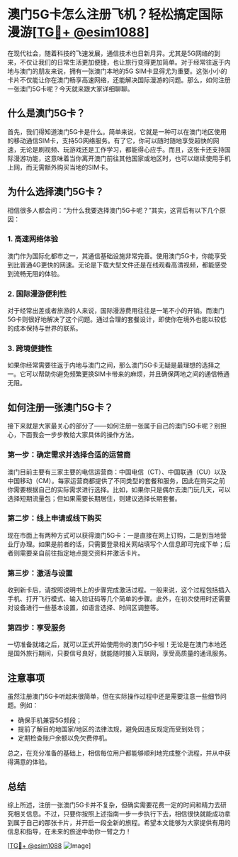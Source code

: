 # 澳门5G卡怎么注册飞机？轻松搞定国际漫游[[TG💪+ @esim1088](https://t.me/s/esim1088)]

在现代社会，随着科技的飞速发展，通信技术也日新月异。尤其是5G网络的到来，不仅让我们的日常生活更加便捷，也让旅行变得更加简单。对于经常往返于内地与澳门的朋友来说，拥有一张澳门本地的5G SIM卡显得尤为重要。这张小小的卡片不仅能让你在澳门畅享高速网络，还能解决国际漫游的问题。那么，如何注册一张澳门5G卡呢？今天就来跟大家详细聊聊。

## 什么是澳门5G卡？

首先，我们得知道澳门5G卡是什么。简单来说，它就是一种可以在澳门地区使用的移动通信SIM卡，支持5G网络服务。有了它，你可以随时随地享受超快的网速，无论是刷视频、玩游戏还是工作学习，都能得心应手。而且，这张卡还支持国际漫游功能，这意味着当你离开澳门前往其他国家或地区时，也可以继续使用手机上网，而无需额外购买当地的SIM卡。

## 为什么选择澳门5G卡？

相信很多人都会问：“为什么我要选择澳门5G卡呢？”其实，这背后有以下几个原因：

### 1. 高速网络体验

澳门作为国际化都市之一，其通信基础设施非常完善。使用澳门5G卡，你能享受到比普通4G更快的网速。无论是下载大型文件还是在线观看高清视频，都能感受到流畅无阻的体验。

### 2. 国际漫游便利性

对于经常出差或者旅游的人来说，国际漫游费用往往是一笔不小的开销。而澳门5G卡则很好地解决了这个问题。通过合理的套餐设计，即使你在境外也能以较低的成本保持与世界的联系。

### 3. 跨境便捷性

如果你经常需要往返于内地与澳门之间，那么澳门5G卡无疑是最理想的选择之一。它可以帮助你避免频繁更换SIM卡带来的麻烦，并且确保两地之间的通信畅通无阻。

## 如何注册一张澳门5G卡？

接下来就是大家最关心的部分了——如何注册一张属于自己的澳门5G卡呢？别担心，下面我会一步步教给大家具体的操作方法。

### 第一步：确定需求并选择合适的运营商

澳门目前主要有三家主要的电信运营商：中国电信（CT）、中国联通（CU）以及中国移动（CM）。每家运营商都提供了不同类型的套餐和服务，因此在购买之前你需要根据自己的实际需求进行选择。比如，如果你只是偶尔去澳门玩几天，可以选择短期流量包；但如果需要长期居住，则建议选择长期套餐。

### 第二步：线上申请或线下购买

现在市面上有两种方式可以获得澳门5G卡：一是直接在网上订购，二是到当地营业厅办理。如果是前者的话，只需要登录相关网站填写个人信息即可完成下单；后者则需要亲自前往指定地点提交资料并激活卡片。

### 第三步：激活与设置

收到新卡后，请按照说明书上的步骤完成激活过程。一般来说，这个过程包括插入手机、打开飞行模式、输入验证码等几个简单的步骤。此外，在初次使用时还需要对设备进行一些基本设置，如语言选择、时间区调整等。

### 第四步：享受服务

一切准备就绪之后，就可以正式开始使用你的澳门5G卡啦！无论是在澳门本地还是国外旅行期间，只要信号良好，就能随时接入互联网，享受高质量的通讯服务。

## 注意事项

虽然注册澳门5G卡听起来很简单，但在实际操作过程中还是需要注意一些细节问题。例如：

- 确保手机兼容5G频段；
- 提前了解目的地国家/地区的法律法规，避免因违反规定而受到处罚；
- 定期检查账户余额以免欠费停机。

总之，在充分准备的基础上，相信每位用户都能够顺利地完成整个流程，并从中获得满意的体验。

## 总结

综上所述，注册一张澳门5G卡并不复杂，但确实需要花费一定的时间和精力去研究相关信息。不过，只要你按照上述指南一步一步执行下去，相信很快就能成功拿到属于自己的那张卡片，并开启一段全新的旅程。希望本文能够为大家提供有用的信息和指导，在未来的旅途中助你一臂之力！

[[TG💪+ @esim1088](https://t.me/s/esim1088) ![Image](https://i.postimg.cc/4NQfJmqS/Snipaste-2025-05-13-00-14-12.png)]